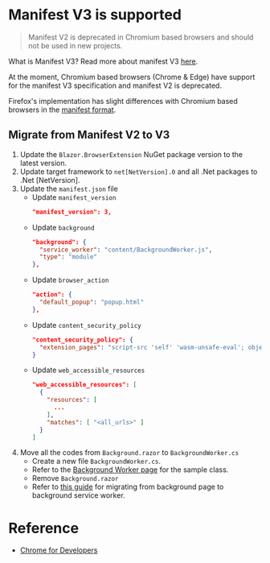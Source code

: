 # Manifest V3 is supported

> Manifest V2 is deprecated in Chromium based browsers and should not be used in new projects.

What is Manifest V3? Read more about manifest V3 [here](https://developer.chrome.com/docs/extensions/develop/migrate/what-is-mv3).

At the moment, Chromium based browsers (Chrome & Edge) have support for the manifest V3 specification and manifest V2 is deprecated.

Firefox's implementation has slight differences with Chromium based browsers in the [manifest format](https://developer.mozilla.org/en-US/docs/Mozilla/Add-ons/WebExtensions/manifest.json).


## Migrate from Manifest V2 to V3

1. Update the `Blazor.BrowserExtension` NuGet package version to the latest version.
0. Update target framework to `net[NetVersion].0` and all .Net packages to .Net [NetVersion].
0. Update the `manifest.json` file
   - Update `manifest_version`
     ```json
     "manifest_version": 3,
     ```
   - Update `background`
     ```json
     "background": {
       "service_worker": "content/BackgroundWorker.js",
       "type": "module"
     },
     ```
   - Update `browser_action`
     ```json
     "action": {
       "default_popup": "popup.html"
     },
     ```
   - Update `content_security_policy`
     ```json
     "content_security_policy": {
       "extension_pages": "script-src 'self' 'wasm-unsafe-eval'; object-src 'self'"
     }
     ```
   - Update `web_accessible_resources`
     ```json
     "web_accessible_resources": [
       {
         "resources": [
           ...
         ],
         "matches": [ "<all_urls>" ]
       }
     ]
     ```
0. Move all the codes from `Background.razor` to `BackgroundWorker.cs`
   - Create a new file `BackgroundWorker.cs`.
   - Refer to the [Background Worker page](03_02_BackgroundWorker.md) for the sample class.
   - Remove `Background.razor`
   - Refer to [this guide](https://developer.chrome.com/docs/extensions/mv3/migrating_to_service_workers/) for migrating from background page to background service worker.


# Reference

- [Chrome for Developers](https://developer.chrome.com/docs/extensions/develop/migrate)
